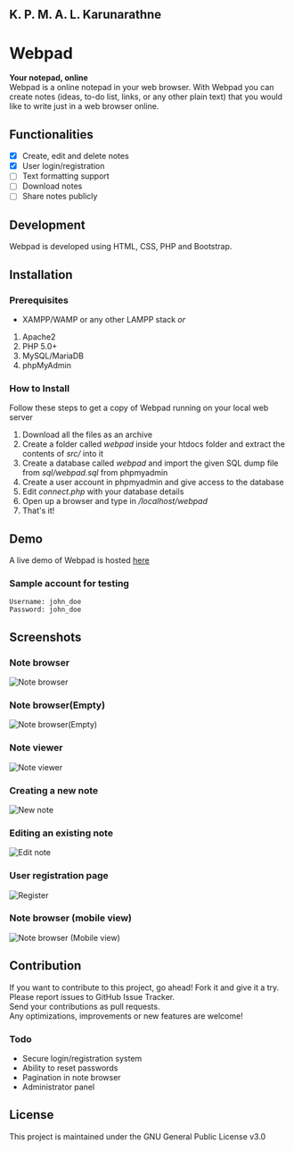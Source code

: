 ## K. P. M. A. L. Karunarathne

# Webpad
**Your notepad, online**  
Webpad is a online notepad in your web browser. With Webpad you can create notes (ideas, to-do list, links, or any other plain text) that you would like to write just in a web browser online.

## Functionalities
- [X] Create, edit and delete notes
- [X] User login/registration
- [ ] Text formatting support
- [ ] Download notes
- [ ] Share notes publicly

## Development
Webpad is developed using HTML, CSS, PHP and Bootstrap.

## Installation

### Prerequisites
* XAMPP/WAMP or any other LAMPP stack *or*
1. Apache2
2. PHP 5.0+
3. MySQL/MariaDB
4. phpMyAdmin 

### How to Install
Follow these steps to get a copy of Webpad running on your local web server
1. Download all the files as an archive
1. Create a folder called *webpad* inside your htdocs folder and extract the contents of *src/* into it
2. Create a database called *webpad* and import the given SQL dump file from *sql/webpad.sql* from phpmyadmin
3. Create a user account in phpmyadmin and give access to the database
4. Edit *connect.php* with your database details
5. Open up a browser and type in */localhost/webpad*
6. That's it!

## Demo
A live demo of Webpad is hosted [here](https://webpad-anjulalk.000webhostapp.com/)

### Sample account for testing
~~~~
Username: john_doe
Password: john_doe
~~~~

## Screenshots
### Note browser  
![Note browser](screenshots/browser_full.png?raw=true)  
### Note browser(Empty)  
![Note browser(Empty)](screenshots/browser_empty.png?raw=true)  
### Note viewer  
![Note viewer](screenshots/view.png?raw=true)  
### Creating a new note  
![New note](screenshots/new.png?raw=true)  
### Editing an existing note  
![Edit note](screenshots/edit.png?raw=true)  
### User registration page  
![Register](screenshots/register.png?raw=true)  
### Note browser (mobile view)  
![Note browser (Mobile view)](screenshots/mobile_browser.png?raw=true)  


## Contribution
If you want to contribute to this project, go ahead! Fork it and give it a try.  
Please report issues to GitHub Issue Tracker.  
Send your contributions as pull requests.  
Any optimizations, improvements or new features are welcome!   

### Todo
* Secure login/registration system
* Ability to reset passwords
* Pagination in note browser
* Administrator panel

## License
This project is maintained under the GNU General Public License v3.0
